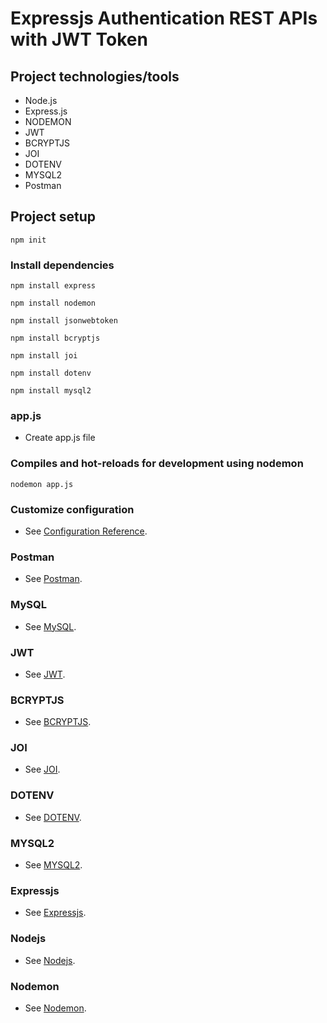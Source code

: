 # Expressjs Authentication REST APIs with JWT Token

## Project technologies/tools
- Node.js
- Express.js
- NODEMON
- JWT
- BCRYPTJS
- JOI
- DOTENV
- MYSQL2
- Postman

## Project setup
```
npm init
```

### Install dependencies
    
```
npm install express
```

```
npm install nodemon
```

```
npm install jsonwebtoken
```

```
npm install bcryptjs
```

```
npm install joi
```

```
npm install dotenv
```

```
npm install mysql2
```

### app.js
- Create app.js file

### Compiles and hot-reloads for development using nodemon

```
nodemon app.js
```

### Customize configuration
- See [Configuration Reference](https://expressjs.com/).

### Postman
- See [Postman](https://www.postman.com/).

### MySQL
- See [MySQL](https://www.mysql.com/).

### JWT
- See [JWT](https://jwt.io/).

### BCRYPTJS
- See [BCRYPTJS](https://www.npmjs.com/package/bcryptjs).

### JOI
- See [JOI](https://www.npmjs.com/package/joi).

### DOTENV
- See [DOTENV](https://www.npmjs.com/package/dotenv).

### MYSQL2
- See [MYSQL2](https://www.npmjs.com/package/mysql2).

### Expressjs
- See [Expressjs](https://expressjs.com/).

### Nodejs
- See [Nodejs](https://nodejs.org/en/).

### Nodemon
- See [Nodemon](https://nodemon.io/).
